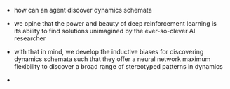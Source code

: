 * how can an agent discover dynamics schemata
* we opine that the power and beauty of deep reinforcement learning is its ability to find solutions unimagined by the ever-so-clever AI researcher
* with that in mind, we develop the inductive biases for discovering dynamics schemata such that they offer a neural network maximum flexibility to discover a broad range of stereotyped patterns in dynamics 

* 

